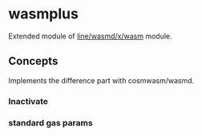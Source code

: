 # wasmplus

Extended module of [line/wasmd/x/wasm](https://github.com/line/wasmd/tree/cae21ecd251cea44f56209e0a4586ca2979c6c87/x/wasm) module.

## Concepts

Implements the difference part with cosmwasm/wasmd.

### Inactivate

### standard gas params